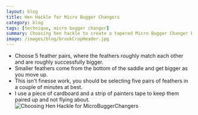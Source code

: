 ```yaml
---
layout: blog
title: Hen Hackle for Micro Bugger Changers
category: blog
tags: [technique, micro bugger changer]  
summary: Choosing hen hackle to create a tapered Micro Bugger Changer Body
image: /images/blog/brookCropHeader.jpg
---
```

* Choose 5 feather pairs, where the feathers roughly match each other and are roughly successfully bigger.
* Smaller feathers come from the bottom of the saddle and get bigger as you move up.
* This isn't finesse work, you should be selecting five pairs of feathers in a couple of minutes at best.
* I use a piece of cardboard and a strip of painters tape to keep them paired up and not flying about.
![Choosing Hen Hackle for MicroBuggerChangers](https://effectiveflybox.github.io/images/posts/2024-01-21-henHackleForBuggerChangers.jpg "Hen Hackle for Buggger Changers")